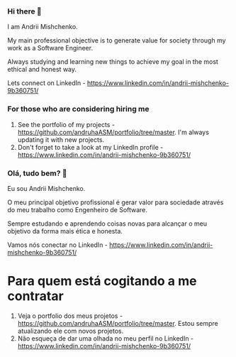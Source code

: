 ### Hi there 👋
I am Andrii Mishchenko.

My main professional objective is to generate value for society through my work as a Software Engineer.

Always studying and learning new things to achieve my goal in the most ethical and honest way.

Lets connect on LinkedIn - https://www.linkedin.com/in/andrii-mishchenko-9b360751/

### For those who are considering hiring me
1. See the portfolio of my projects - https://github.com/andruhaASM/portfolio/tree/master. I'm always updating it with new projects.
2. Don't forget to take a look at my LinkedIn profile - https://www.linkedin.com/in/andrii-mishchenko-9b360751/

### Olá, tudo bem? 👋
Eu sou Andrii Mishchenko.

O meu principal objetivo profissional é gerar valor para sociedade através do meu trabalho como Engenheiro de Software.

Sempre estudando e aprendendo coisas novas para alcançar o meu objetivo da forma mais ética e honesta.

Vamos nós conectar no LinkedIn - https://www.linkedin.com/in/andrii-mishchenko-9b360751/

# Para quem está cogitando a me contratar
1. Veja o portfolio dos meus projetos - https://github.com/andruhaASM/portfolio/tree/master. Estou sempre atualizando ele com novos projetos.
2. Não esqueça de dar uma olhada no meu perfil no LinkedIn - https://www.linkedin.com/in/andrii-mishchenko-9b360751/

